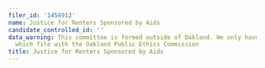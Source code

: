 ```yaml
---
filer_id: '1458912'
name: Justice for Renters Sponsored by Aids
candidate_controlled_id: ''
data_warning: This committee is formed outside of Oakland. We only have data on committees
  which file with the Oakland Public Ethics Commission
title: Justice for Renters Sponsored by Aids
---
```

